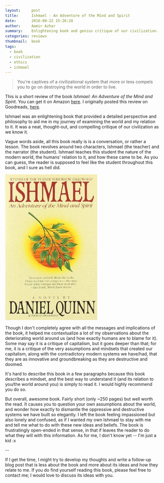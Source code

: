 ```yaml
---
layout:     post
title:      Ishmael - An Adventure of the Mind and Spirit
date:       2016-08-22 15:26:20
author:     Aamir Azhar
summary:    Enlightening book and genius critique of our civilization.
categories: reviews
thumbnail:  book
tags:
  - book
  - civilization
  - ethics
  - ishmael
---
```

> You're captives of a civilizational system that more or less compels you to go on destroying the world in order to live.

This is a short review of the book *Ishmael: An Adventure of the Mind and Spirit*. You can get it on Amazon <a href="https://www.amazon.com/Ishmael-Adventure-Spirit-Daniel-Quinn/dp/0553375407">here</a>. I originally posted this review on Goodreads, <a href="https://www.goodreads.com/review/show/1735792905">here</a>.

Ishmael was an enlightening book that provided a detailed perspective and philosophy to aid me in my journey of examining the world and my relation to it. It was a neat, thought-out, and compelling critique of our civilization as we know it.

Vague words aside, all this book really is is a conversation, or rather a lesson. The book revolves around two characters, Ishmael (the teacher) and the narrator (the student). Ishmael teaches this student the nature of the modern world, the humans' relation to it, and how these came to be. As you can guess, the reader is supposed to feel like the student throughout this book, and I sure as hell did.

![Ishmael-Book-Cover](/resources/images/08-22-2016/ishmael.jpg)

Though I don't completely agree with all the messages and implications of the book, it helped me contextualize a lot of my observations about the deteriorating world around us (and how exactly humans are to blame for it). Some may say it is a critique of capitalism, but it goes deeper than that; for me, it is a critique of the very assumptions and mindsets that created our capitalism, along with the contradictory modern systems we have/had, that they are as innovative and groundbreaking as they are destructive and doomed.

It's hard to describe this book in a few paragraphs because this book describes a mindset, and the best way to understand it (and its relation to you/the world around you) is simply to read it. I would highly recommend you do so.

But overall, awesome book. Fairly short (only ~250 pages) but well worth the read. It causes you to question your own assumptions about the world, and wonder how exactly to dismantle the oppressive and destructive systems we have built so elegantly. I left the book feeling impassioned but also lonely and confused, as if I wanted my own Ishmael to stay with me and tell me what to do with these new ideas and beliefs. The book is frustratingly open-ended in that sense, in that if leaves the reader to do what they will with this information. As for me, I don't know yet -- I'm just a kid :x

--

If I get the time, I might try to develop my thoughts and write a follow-up blog post that is less about the book and more about its ideas and how they relate to me. If you do find yourself reading this book, please feel free to contact me; I would love to discuss its ideas with you.
